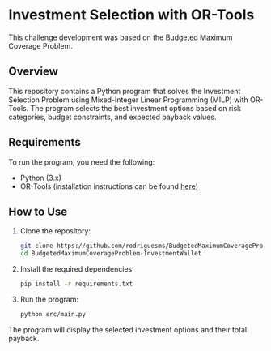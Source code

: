 # Investment Selection with OR-Tools

This challenge development was based on the Budgeted Maximum Coverage Problem.

## Overview

This repository contains a Python program that solves the Investment Selection Problem using Mixed-Integer Linear Programming (MILP) with OR-Tools. The program selects the best investment options based on risk categories, budget constraints, and expected payback values.

## Requirements

To run the program, you need the following:

- Python (3.x)
- OR-Tools (installation instructions can be found [here](https://developers.google.com/optimization/install))

## How to Use

1. Clone the repository:

   ```bash
   git clone https://github.com/rodriguesms/BudgetedMaximumCoverageProblem-InvestmentWallet.git
   cd BudgetedMaximumCoverageProblem-InvestmentWallet
   ```
2. Install the required dependencies:

    ```bash
    pip install -r requirements.txt
    ```
3. Run the program:

    ```bash
    python src/main.py
    ```

The program will display the selected investment options and their total payback.